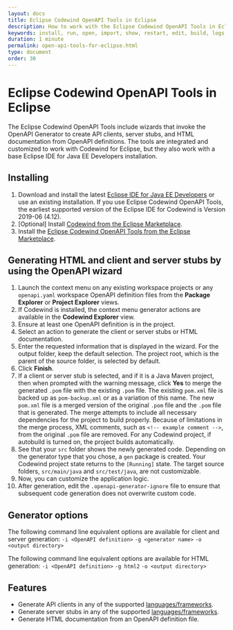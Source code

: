 ```yaml
---
layout: docs
title: Eclipse Codewind OpenAPI Tools in Eclipse
description: How to work with the Eclipse Codewind OpenAPI Tools in Eclipse
keywords: install, run, open, import, show, restart, edit, build, logs, tools, eclipse, Eclipse Codewind OpenAPI Tools
duration: 1 minute
permalink: open-api-tools-for-eclipse.html
type: document
order: 30
---
```


# Eclipse Codewind OpenAPI Tools in Eclipse

The Eclipse Codewind OpenAPI Tools include wizards that invoke the OpenAPI Generator to create API clients, server stubs, and HTML documentation from OpenAPI definitions. The tools are integrated and customized to work with Codewind for Eclipse, but they also work with a base Eclipse IDE for Java EE Developers installation.

## Installing
1. Download and install the latest [Eclipse IDE for Java EE Developers](https://www.eclipse.org/downloads/packages/release/) or use an existing installation. If you use Eclipse Codewind OpenAPI Tools, the earliest supported version of the Eclipse IDE for Codewind is Version 2019-06 (4.12).
2. [Optional] Install [Codewind from the Eclipse Marketplace](https://marketplace.eclipse.org/content/codewind).
3. Install the [Eclipse Codewind OpenAPI Tools from the Eclipse Marketplace](https://marketplace.eclipse.org/content/codewind).

## Generating HTML and client and server stubs by using the OpenAPI wizard
1. Launch the context menu on any existing workspace projects or any `openapi.yaml` workspace OpenAPI definition files from the **Package Explorer** or **Project Explorer** views.
2. If Codewind is installed, the context menu generator actions are available in the **Codewind Explorer** view.
3. Ensure at least one OpenAPI definition is in the project.
4. Select an action to generate the client or server stubs or HTML documentation.
5. Enter the requested information that is displayed in the wizard. For the output folder, keep the default selection. The project root, which is the parent of the source folder, is selected by default.
6. Click **Finish**.
7. If a client or server stub is selected, and if it is a Java Maven project, then when prompted with the warning message, click **Yes** to merge the generated `.pom` file with the existing `.pom` file. The existing `pom.xml` file is backed up as `pom-backup.xml` or as a variation of this name. The new `pom.xml` file is a merged version of the original `.pom` file and the `.pom` file that is generated. The merge attempts to include all necessary dependencies for the project to build properly. Because of limitations in the merge process, XML comments, such as `<!-- example comment -->`, from the original `.pom` file are removed. For any Codewind project, if autobuild is turned on, the project builds automatically.
8. See that your `src` folder shows the newly generated code. Depending on the generator type that you chose, a `gen` package is created. Your Codewind project state returns to the `[Running]` state. The target source folders, `src/main/java` and `src/test/java`, are not customizable.
9. Now, you can customize the application logic.
10. After generation, edit the `.openapi-generator-ignore` file to ensure that subsequent code generation does not overwrite custom code.

## Generator options
The following command line equivalent options are available for client and server generation:
`-i <OpenAPI definition>`
`-g <generator name>`
`-o <output directory>`

The following command line equivalent options are available for HTML generation:
`-i <OpenAPI definition>`
`-g html2`
`-o <output directory>`

## Features
- Generate API clients in any of the supported [languages/frameworks](https://github.com/OpenAPITools/openapi-generator#overview).
- Generate server stubs in any of the supported [languages/frameworks](https://github.com/OpenAPITools/openapi-generator#overview).
- Generate HTML documentation from an OpenAPI definition file.
